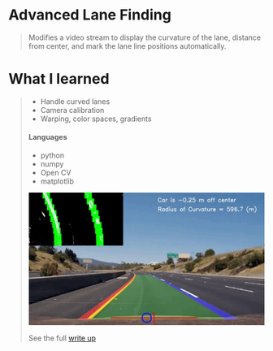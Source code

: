 # Advanced Lane Finding
> Modifies a video stream to display the curvature of the lane, distance from center, and mark the lane line
positions automatically.  
> 
# What I learned
> * Handle curved lanes
> * Camera calibration
> * Warping, color spaces, gradients
> 
> #### Languages
> *  python
>   * numpy
>   * Open CV
>   * matplotlib
> 
> [![Advanced Lane Finding](WriteUp_Images/AdvancedLaneFinding.gif)](https://www.youtube.com/watch?v=37lNFBmEjBU "Advanced Lane Finding")  
>
> See the full [write up](WriteUp.ipynb)